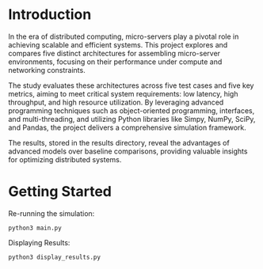 # Introduction

In the era of distributed computing, micro-servers play a pivotal role in achieving scalable and efficient systems. This project explores and compares five distinct architectures for assembling micro-server environments, focusing on their performance under compute and networking constraints.

The study evaluates these architectures across five test cases and five key metrics, aiming to meet critical system requirements: low latency, high throughput, and high resource utilization. By leveraging advanced programming techniques such as object-oriented programming, interfaces, and multi-threading, and utilizing Python libraries like Simpy, NumPy, SciPy, and Pandas, the project delivers a comprehensive simulation framework.

The results, stored in the results directory, reveal the advantages of advanced models over baseline comparisons, providing valuable insights for optimizing distributed systems.

# Getting Started

Re-running the simulation:

```
python3 main.py
```

Displaying Results:

```
python3 display_results.py
```